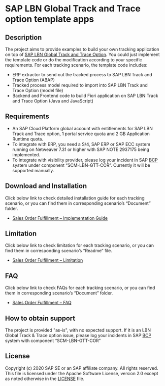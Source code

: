 # SAP LBN Global Track and Trace option template apps

## Description
The project aims to provide examples to build your own tracking application on top of [SAP LBN Global Track and Trace Option]( https://help.sap.com/viewer/product/SAP_LBN_GTT_OPTION/LBN/en-US?task=discover_task). You could just implement the template code or do the modification according to your specific requirements. For each tracking scenario, the template code includes:
* ERP extractor to send out the tracked process to SAP LBN Track and Trace Option (ABAP)
* Tracked process model required to import into SAP LBN Track and Trace Option (model file)
* Backend and Frontend code to build Fiori application on SAP LBN Track and Trace Option (Java and JavaScript)

## Requirements
* An SAP Cloud Platform global account with entitlements for SAP LBN Track and Trace option, 1 portal service quota and 2 GB Application Runtime quota.
* To integrate with ERP, you need a S/4, SAP ERP or SAP ECC system running on Netweaver 7.31 or higher with SAP NOTE 2937175 being implemented. 
* To integrate with visibility provider, please log your incident in SAP [BCP](https://support.wdf.sap.corp/)  system under component “SCM-LBN-GTT-COR”. Currently it will be supported manually.

## Download and Installation
Click below link to check detailed installation guide for each tracking scenario, or you can find them in corresponding scenario’s “Document” folder.
* [Sales Order Fulfillment – Implementation Guide](https://github.com/SAP-samples/logistics-business-network-gtt-samples/blob/master/lbn-gtt-sof-sample/Documents/01_Implementation%20Guide%20-%20SOF.pdf)

## Limitation
Click below link to check limitation for each tracking scenario, or you can find them in corresponding scenario’s “Readme” file.
* [Sales Order Fulfillment – Limitation](https://github.com/SAP-samples/logistics-business-network-gtt-samples/blob/master/lbn-gtt-sof-sample/README.md#limitation)
## FAQ
Click below link to check FAQs for each tracking scenario, or you can find them in corresponding scenario’s “Document” folder.
* [Sales Order Fulfillment – FAQ](https://github.com/SAP-samples/logistics-business-network-gtt-samples/blob/master/lbn-gtt-sof-sample/Documents/02_FAQ%20-%20SOF.pdf)

## How to obtain support
The project is provided "as-is", with no expected support. 
If it is an LBN Global Track & Trace option issue, please log your incidents in SAP [BCP]( https://support.wdf.sap.corp/) system with component “SCM-LBN-GTT-COR”

## License
Copyright (c) 2020 SAP SE or an SAP affiliate company. All rights reserved. This file is licensed under the Apache Software License, version 2.0 except as noted otherwise in the [LICENSE](LICENSE) file.   
